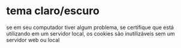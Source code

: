 # tema claro/escuro
se em seu computador tiver algum problema, se certifique que está utilizando em um servidor local, os cookies são inutilizáveis sem um servidor web ou local
